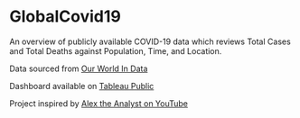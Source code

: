 # GlobalCovid19
An overview of publicly available COVID-19 data which reviews Total Cases and Total Deaths against Population, Time, and Location.

Data sourced from [Our World In Data](https://ourworldindata.org/covid-deaths)

Dashboard available on [Tableau Public](https://public.tableau.com/views/COVID-19CasesDeathsOurWorldInData/COVIDDashboard?:language=en-US&publish=yes&:display_count=n&:origin=viz_share_link)

Project inspired by [Alex the Analyst on YouTube](https://youtu.be/qfyynHBFOsM)
